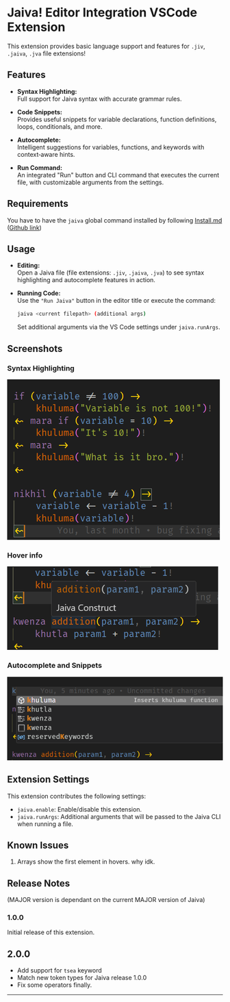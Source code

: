 # Jaiva! Editor Integration VSCode Extension

This extension provides basic language support and features for `.jiv`, `.jaiva`, `.jva` file extensions!

## Features

-   **Syntax Highlighting:**  
    Full support for Jaiva syntax with accurate grammar rules.

-   **Code Snippets:**  
    Provides useful snippets for variable declarations, function definitions, loops, conditionals, and more.

-   **Autocomplete:**  
    Intelligent suggestions for variables, functions, and keywords with context‑aware hints.

-   **Run Command:**  
    An integrated "Run" button and CLI command that executes the current file, with customizable arguments from the settings.

## Requirements

You have to have the `jaiva` global command installed by following [Install.md](../../Install.md) ([Github link](https://github.com/yetnt/jaiva/blob/main/Install.md))

## Usage

-   **Editing:**  
    Open a Jaiva file (file extensions: `.jiv`, `.jaiva`, `.jva`) to see syntax highlighting and autocomplete features in action.

-   **Running Code:**  
    Use the `"Run Jaiva"` button in the editor title or execute the command:
    ```sh
    jaiva <current filepath> (additional args)
    ```
    Set additional arguments via the VS Code settings under `jaiva.runArgs`.

## Screenshots

### Syntax Highlighting

![Syntax Highlighting](./images/syntax-highlighting.png)

### Hover info

![Hover info](./images/hover.png)

### Autocomplete and Snippets

![Autocomplete](./images/autocomplete.png)

## Extension Settings

This extension contributes the following settings:

-   `jaiva.enable`: Enable/disable this extension.
-   `jaiva.runArgs`: Additional arguments that will be passed to the Jaiva CLI when running a file.

## Known Issues

1. Arrays show the first element in hovers. why idk.

## Release Notes

(MAJOR version is dependant on the current MAJOR version of Jaiva)

### 1.0.0

Initial release of this extension.

## 2.0.0

-   Add support for `tsea` keyword
-   Match new token types for Jaiva release 1.0.0
-   Fix some operators finally.

---
